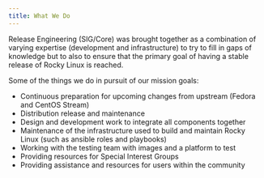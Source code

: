 ```yaml
---
title: What We Do
---
```


Release Engineering (SIG/Core) was brought together as a combination of varying expertise (development and infrastructure) to try to fill in gaps of knowledge but to also to ensure that the primary goal of having a stable release of Rocky Linux is reached.

Some of the things we do in pursuit of our mission goals:

* Continuous preparation for upcoming changes from upstream (Fedora and CentOS Stream)
* Distribution release and maintenance
* Design and development work to integrate all components together
* Maintenance of the infrastructure used to build and maintain Rocky Linux (such as ansible roles and playbooks)
* Working with the testing team with images and a platform to test
* Providing resources for Special Interest Groups
* Providing assistance and resources for users within the community

